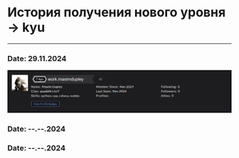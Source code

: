 # История получения нового уровня -> kyu

---

### Date: 29.11.2024

![7_kyu](img/7_kyu.png)


### Date: --.--.2024


### Date: --.--.2024


